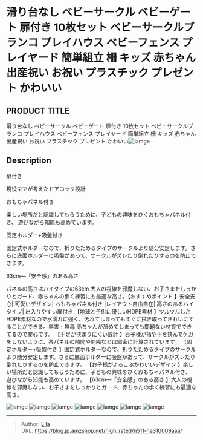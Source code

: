 # 滑り台なし ベビーサークル ベビーゲート 扉付き  10枚セット ベビーサークルブランコ  プレイハウス ベビーフェンス プレイヤード 簡単組立 柵 キッズ 赤ちゃん 出産祝い お祝い プラスチック プレゼント かわいい


## PRODUCT TITLE 

滑り台なし ベビーサークル ベビーゲート 扉付き  10枚セット ベビーサークルブランコ  プレイハウス ベビーフェンス プレイヤード 簡単組立 柵 キッズ 赤ちゃん 出産祝い お祝い プラスチック プレゼント かわいい![iamge](https://b2bfiles1.gigab2b.cn/image/wkseller/303/20230822_6c5f4ac842d944f01dab1146c95e4240.jpg)

## Description

扉付き

現役ママが考えたドアロック設計






















おもちゃパネル付き

楽しい場所だと認識してもらうために、子どもの興味をひくおもちゃパネル付き、 遊びながら知能も高めています。








固定ホルダー&#43;吸盤付き

固定式ホルダーなので、折りたためるタイプのサークルより随分安定します。さらに底面ホルダーに吸盤があって、サークルがズレたり倒れたりするのを防止できます。






















63cm—「安全感」のある高さ

パネルの高さはハイタイプの63cm  大人の視線を邪魔しない、お子さまをしっかりとガード、赤ちゃんの歩く練習にも最適な高さ。【おすすめポイント 】安全安心| 可愛いデザイン| おもちゃパネル付き |レイアウト自由自在| 高さのあるハイタイプ| 出入りやすい扉付き
【地球と子供に優しいHDPE素材 】ツルツルしたHDPE素材なので水濡れに強く、汚れてしまってもすぐに拭き取ってきれいにすることができる。無害・無毒 赤ちゃんが舐めてしまっても問題ない材質でできてるので安心です。
【手足が挟まりにくい設計 】お子様が指や手を挟んでケガをしないように、各パネルの隙間や間隔などは緻密に計算されています。
【固定ホルダー&#43;吸盤付き 】固定式ホルダーなので、折りたためるタイプのサークルより随分安定します。さらに底面ホルダーに吸盤があって、サークルがズレたり倒れたりするのを防止できます。
【お子様がよろこぶかわいいデザイン 】楽しい場所だと認識してもらうために、子どもの興味をひくおもちゃパネル付き、 遊びながら知能も高めています。
【63cm—「安全感」のある高さ 】大人の視線を邪魔しない、お子さまをしっかりとガード、赤ちゃんの歩く練習にも最適な高さ。




![iamge](https://b2bfiles1.gigab2b.cn/image/wkseller/303/20230822_a338a74180013cdc3db11a2fddcfc078.jpg)
![iamge](https://b2bfiles1.gigab2b.cn/image/wkseller/303/20230822_0fd8a23c646e4e40c583f591a1b580fb.jpg)
![iamge](https://b2bfiles1.gigab2b.cn/image/wkseller/303/20230822_af7beef612823c35e1b04e66152b6fb6.jpg)
![iamge](https://b2bfiles1.gigab2b.cn/image/wkseller/303/20230822_9dd02d865001e57d44688d20fc42092f.jpg)
![iamge](https://b2bfiles1.gigab2b.cn/image/wkseller/303/20230822_879449c0337aeb24d237e369f4b29b52.jpg)
![iamge](https://b2bfiles1.gigab2b.cn/image/wkseller/303/20230822_ef693e3dfb78dd57790041bcd9f94b3e.jpg)
![iamge](https://b2bfiles1.gigab2b.cn/image/wkseller/303/20230822_fab166cc83c975e844f5e312bedc464e.jpg)


---

> Author: [Ella](https://blog.jp.amzshop.net/)  
> URL: https://blog.jp.amzshop.net/high_rated/n511-ha310009aaa/  

